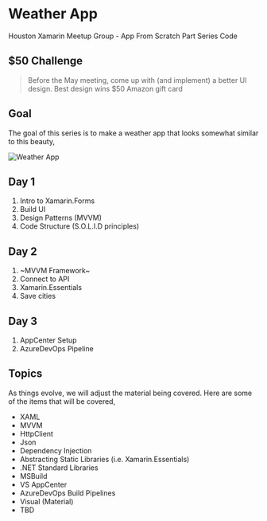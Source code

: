 # Weather App
Houston Xamarin Meetup Group - App From Scratch Part Series Code

## $50 Challenge

> Before the May meeting, come up with (and implement) a better UI design.  Best design wins $50 Amazon gift card

## Goal
The goal of this series is to make a weather app that looks somewhat similar to this beauty,

![Weather App](media/weatherapp.png)

## Day 1
1. Intro to Xamarin.Forms
2. Build UI
3. Design Patterns (MVVM)
4. Code Structure (S.O.L.I.D principles)

## Day 2
1. ~MVVM Framework~
2. Connect to API
3. Xamarin.Essentials
4. Save cities

## Day 3
1. AppCenter Setup
2. AzureDevOps Pipeline

## Topics
As things evolve, we will adjust the material being covered. Here are some of the items that will be covered,
* XAML
* MVVM
* HttpClient
* Json
* Dependency Injection
* Abstracting Static Libraries (i.e. Xamarin.Essentials)
* .NET Standard Libraries
* MSBuild
* VS AppCenter
* AzureDevOps Build Pipelines
* Visual (Material)
* TBD
